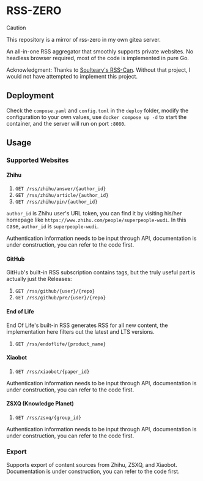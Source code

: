# RSS-ZERO

> [!CAUTION]
> This repository is a mirror of rss-zero in my own gitea server.

An all-in-one RSS aggregator that smoothly supports private websites. No headless browser required, most of the code is implemented in pure Go.

Acknowledgment: Thanks to [Soulteary's RSS-Can](https://github.com/soulteary/rss-can). Without that project, I would not have attempted to implement this project.

## Deployment

Check the `compose.yaml` and `config.toml` in the `deploy` folder, modify the configuration to your own values, use `docker compose up -d` to start the container, and the server will run on port `:8080`.

## Usage

### Supported Websites

#### Zhihu

1. `GET /rss/zhihu/answer/{author_id}`
2. `GET /rss/zhihu/article/{author_id}`
3. `GET /rss/zhihu/pin/{author_id}`

`author_id` is Zhihu user's URL token, you can find it by visiting his/her homepage like `https://www.zhihu.com/people/superpeople-wudi`. In this case, `author_id` is `superpeople-wudi`.

Authentication information needs to be input through API, documentation is under construction, you can refer to the code first.

#### GitHub

GitHub's built-in RSS subscription contains tags, but the truly useful part is actually just the Releases:

1. `GET /rss/github/{user}/{repo}`
2. `GET /rss/github/pre/{user}/{repo}`

#### End of Life

End Of Life's built-in RSS generates RSS for all new content, the implementation here filters out the latest and LTS versions.

1. `GET /rss/endoflife/{product_name}`

#### Xiaobot

1. `GET /rss/xiaobot/{paper_id}`

Authentication information needs to be input through API, documentation is under construction, you can refer to the code first.

#### ZSXQ (Knowledge Planet)

1. `GET /rss/zsxq/{group_id}`

Authentication information needs to be input through API, documentation is under construction, you can refer to the code first.

### Export

Supports export of content sources from Zhihu, ZSXQ, and Xiaobot. Documentation is under construction, you can refer to the code first.

